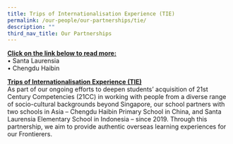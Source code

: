 ```yaml
---
title: Trips of Internationalisation Experience (TIE)
permalink: /our-people/our-partnerships/tie/
description: ""
third_nav_title: Our Partnerships
---
```

<u>**Click on the link below to read more:**</u><br>
•	Santa Laurensia<br>
•	Chengdu Haibin

<u>**Trips of Internationalisation Experience (TIE)**</u><br>
As part of our ongoing efforts to deepen students’ acquisition of 21st Century Competencies (21CC) in working with people from a diverse range of socio-cultural backgrounds beyond Singapore, our school partners with two schools in Asia – Chengdu Haibin Primary School in China, and Santa Laurensia Elementary School in Indonesia – since 2019. Through this partnership, we aim to provide authentic overseas learning experiences for our Frontierers.